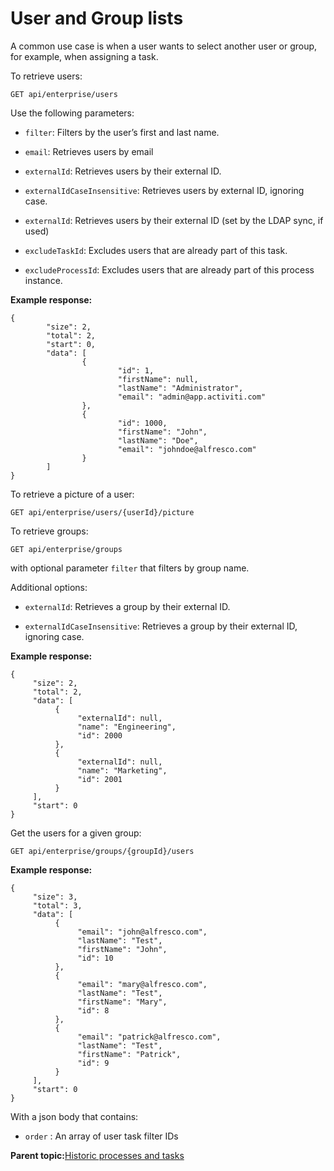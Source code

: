 # User and Group lists

A common use case is when a user wants to select another user or group, for example, when assigning a task.

To retrieve users:

```
GET api/enterprise/users
```

Use the following parameters:

-   `filter`: Filters by the user’s first and last name.

-   `email`: Retrieves users by email

-   `externalId`: Retrieves users by their external ID.

-   `externalIdCaseInsensitive`: Retrieves users by external ID, ignoring case.

-   `externalId`: Retrieves users by their external ID \(set by the LDAP sync, if used\)

-   `excludeTaskId`: Excludes users that are already part of this task.

-   `excludeProcessId`: Excludes users that are already part of this process instance.


**Example response:**

```
{
        "size": 2,
        "total": 2,
        "start": 0,
        "data": [
                {
                        "id": 1,
                        "firstName": null,
                        "lastName": "Administrator",
                        "email": "admin@app.activiti.com"
                },
                {
                        "id": 1000,
                        "firstName": "John",
                        "lastName": "Doe",
                        "email": "johndoe@alfresco.com"
                }
        ]
}
```

To retrieve a picture of a user:

```
GET api/enterprise/users/{userId}/picture
```

To retrieve groups:

```
GET api/enterprise/groups
```

with optional parameter `filter` that filters by group name.

Additional options:

-   `externalId`: Retrieves a group by their external ID.

-   `externalIdCaseInsensitive`: Retrieves a group by their external ID, ignoring case.


**Example response:**

```
{
     "size": 2,
     "total": 2,
     "data": [
          {
               "externalId": null,
               "name": "Engineering",
               "id": 2000
          },
          {
               "externalId": null,
               "name": "Marketing",
               "id": 2001
          }
     ],
     "start": 0
}
```

Get the users for a given group:

```
GET api/enterprise/groups/{groupId}/users
```

**Example response:**

```
{
     "size": 3,
     "total": 3,
     "data": [
          {
               "email": "john@alfresco.com",
               "lastName": "Test",
               "firstName": "John",
               "id": 10
          },
          {
               "email": "mary@alfresco.com",
               "lastName": "Test",
               "firstName": "Mary",
               "id": 8
          },
          {
               "email": "patrick@alfresco.com",
               "lastName": "Test",
               "firstName": "Patrick",
               "id": 9
          }
     ],
     "start": 0
}
```

With a json body that contains:

-   `order` : An array of user task filter IDs


**Parent topic:**[Historic processes and tasks](../topics/history.md)

